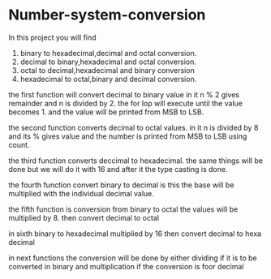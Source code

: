 # Number-system-conversion


In this project you will find 
1. binary to hexadecimal,decimal and octal conversion.
2. decimal to binary,hexadecimal and octal conversion.
3. octal to decimal,hexadecimal and binary conversion
4. hexadecimal to octal,binary and decimal conversion.


the first function will convert decimal to binary value
in it n % 2 gives remainder and n is divided by 2.
the for lop will execute until the value becomes 1.
and the value will be printed from MSB to LSB.


the second function converts decimal to octal values.
in it n is divided by 8 and its % gives value
and the number is printed from MSB to LSB using count.


the third function converts deccimal to hexadecimal.
the same things will be done but we will do it with 16 and after it  the type casting is done.

the fourth function convert binary to decimal is this 
the base will be multiplied with the individual decimal value.

the fifth function is conversion from binary to octal 
the values will be multiplied by 8.
then convert decimal to octal


in sixth binary to hexadecimal
multiplied by 16 then convert decimal to hexa decimal

in next functions the conversion will be done by either dividing if it is to be converted in binary
and multiplication if the conversion is foor decimal



